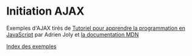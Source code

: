 # Initiation AJAX
Exemples d'AJAX tirés de [Tutoriel pour apprendre la programmation en JavaScript](https://adrienjoly.developpez.com/tutoriel/introduction-programmation-javascript/) par Adrien Joly
et [la documentation MDN](https://developer.mozilla.org/en-US/docs/Web/Guide/AJAX)

[Index des exemples](https://jneda.github.io/initiation-ajax/)
